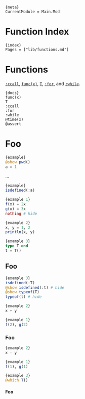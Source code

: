 
    {meta}
    CurrentModule = Main.Mod

# Function Index

    {index}
    Pages = ["lib/functions.md"]

# Functions

[`:ccall`]({ref}), [`func(x)`]({ref}), [`T`]({ref}), [`:for`]({ref}), and [`:while`]({ref}).

    {docs}
    func(x)
    T
    :ccall
    :for
    :while
    @time(x)
    @assert

# Foo

```julia
{example}
@show pwd()
a = 1
```

...

```julia
{example}
isdefined(:a)
```

```julia
{example 1}
f(x) = 2x
g(x) = 3x
nothing # hide
```

```julia
{example 2}
x, y = 1, 2
println(x, y)
```

```julia
{example 3}
type T end
t = T()
```

## Foo

```julia
{example 3}
isdefined(:T)
@show isdefined(:t) # hide
@show typeof(T)
typeof(t) # hide
```

```julia
{example 2}
x + y
```

```julia
{example 1}
f(2), g(2)
```

### Foo

```julia
{example 2}
x - y
```

```julia
{example 1}
f(1), g(1)
```

```julia
{example 3}
@which T()
```

#### Foo
